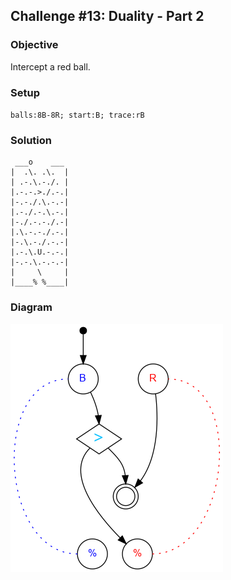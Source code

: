 ## Challenge #13: Duality - Part 2

### Objective

Intercept a red ball.

### Setup

`balls:8B-8R; start:B; trace:rB`

### Solution

	 ___o    ___
	|  .\. .\.  |
	| .-.\.-./. |
	|.-.-.>./.-.|
	|-.-./.\.-.-|
	|.-./.-.\.-.|
	|-./.-.-./.-|
	|.\.-.-./.-.|
	|-.\.-./.-.-|
	|.-.\.U.-.-.|
	|-.-.\.-.-.-|
	|     \     |
	|____% %____|

### Diagram

![Puzzle #13](../graph/PNG/puzzle13.png)

